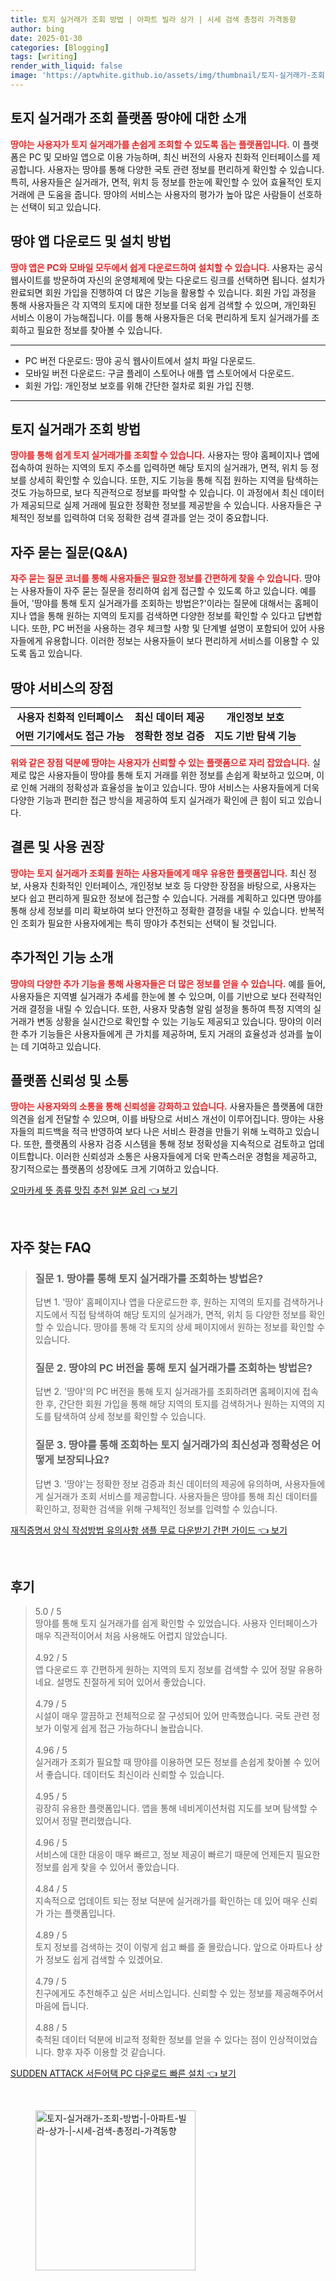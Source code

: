 ```yaml
---
title: 토지 실거래가 조회 방법 | 아파트 빌라 상가 | 시세 검색 총정리 가격동향
author: bing
date: 2025-01-30
categories: [Blogging]
tags: [writing]
render_with_liquid: false
image: 'https://aptwhite.github.io/assets/img/thumbnail/토지-실거래가-조회-방법-|-아파트-빌라-상가-|-시세-검색-총정리-가격동향.webp'
---
```



<h2 id="토지 실거래가 조회 플랫폼 땅야에 대한 소개">토지 실거래가 조회 플랫폼 땅야에 대한 소개</h2>

<p><b><span style="color: #ee2323;">땅야는 사용자가 토지 실거래가를 손쉽게 조회할 수 있도록 돕는 플랫폼입니다.</span></b> 이 플랫폼은 PC 및 모바일 앱으로 이용 가능하며, 최신 버전의 사용자 친화적 인터페이스를 제공합니다. 사용자는 땅야를 통해 다양한 국토 관련 정보를 편리하게 확인할 수 있습니다. 특히, 사용자들은 실거래가, 면적, 위치 등 정보를 한눈에 확인할 수 있어 효율적인 토지 거래에 큰 도움을 줍니다. 땅야의 서비스는 사용자의 평가가 높아 많은 사람들이 선호하는 선택이 되고 있습니다.</p>

<h2 id="땅야 앱 다운로드 및 설치 방법">땅야 앱 다운로드 및 설치 방법</h2>

<p><b><span style="color: #ee2323;">땅야 앱은 PC와 모바일 모두에서 쉽게 다운로드하여 설치할 수 있습니다.</span></b> 사용자는 공식 웹사이트를 방문하여 자신의 운영체제에 맞는 다운로드 링크를 선택하면 됩니다. 설치가 완료되면 회원 가입을 진행하여 더 많은 기능을 활용할 수 있습니다. 회원 가입 과정을 통해 사용자들은 각 지역의 토지에 대한 정보를 더욱 쉽게 검색할 수 있으며, 개인화된 서비스 이용이 가능해집니다. 이를 통해 사용자들은 더욱 편리하게 토지 실거래가를 조회하고 필요한 정보를 찾아볼 수 있습니다.</p>

<hr />

<ul>
    <li>PC 버전 다운로드: 땅야 공식 웹사이트에서 설치 파일 다운로드.</li>
    <li>모바일 버전 다운로드: 구글 플레이 스토어나 애플 앱 스토어에서 다운로드.</li>
    <li>회원 가입: 개인정보 보호를 위해 간단한 절차로 회원 가입 진행.</li>
</ul>

<hr />

<h2 id="토지 실거래가 조회 방법">토지 실거래가 조회 방법</h2>

<p><b><span style="color: #ee2323;">땅야를 통해 쉽게 토지 실거래가를 조회할 수 있습니다.</span></b> 사용자는 땅야 홈페이지나 앱에 접속하여 원하는 지역의 토지 주소를 입력하면 해당 토지의 실거래가, 면적, 위치 등 정보를 상세히 확인할 수 있습니다. 또한, 지도 기능을 통해 직접 원하는 지역을 탐색하는 것도 가능하므로, 보다 직관적으로 정보를 파악할 수 있습니다. 이 과정에서 최신 데이터가 제공되므로 실제 거래에 필요한 정확한 정보를 제공받을 수 있습니다. 사용자들은 구체적인 정보를 입력하여 더욱 정확한 검색 결과를 얻는 것이 중요합니다.</p>

<h2 id="자주 묻는 질문(Q&A)">자주 묻는 질문(Q&A)</h2>

<p><b><span style="color: #ee2323;">자주 묻는 질문 코너를 통해 사용자들은 필요한 정보를 간편하게 찾을 수 있습니다.</span></b> 땅야는 사용자들이 자주 묻는 질문을 정리하여 쉽게 접근할 수 있도록 하고 있습니다. 예를 들어, '땅야를 통해 토지 실거래가를 조회하는 방법은?'이라는 질문에 대해서는 홈페이지나 앱을 통해 원하는 지역의 토지를 검색하면 다양한 정보를 확인할 수 있다고 답변합니다. 또한, PC 버전을 사용하는 경우 체크할 사항 및 단계별 설명이 포함되어 있어 사용자들에게 유용합니다. 이러한 정보는 사용자들이 보다 편리하게 서비스를 이용할 수 있도록 돕고 있습니다.</p>

<h2 id="땅야 서비스의 장점">땅야 서비스의 장점</h2>

<table>
    <tr>
        <td style="text-align: center; height: 17px;"><b>사용자 친화적 인터페이스</b></td>
        <td style="text-align: center; height: 17px;"><b>최신 데이터 제공</b></td>
        <td style="text-align: center; height: 17px;"><b>개인정보 보호</b></td>
    </tr>
    <tr>
        <td style="text-align: center; height: 17px;"><b>어떤 기기에서도 접근 가능</b></td>
        <td style="text-align: center; height: 17px;"><b>정확한 정보 검증</b></td>
        <td style="text-align: center; height: 17px;"><b>지도 기반 탐색 기능</b></td>
    </tr>
</table>

<p><b><span style="color: #ee2323;">위와 같은 장점 덕분에 땅야는 사용자가 신뢰할 수 있는 플랫폼으로 자리 잡았습니다.</span></b> 실제로 많은 사용자들이 땅야를 통해 토지 거래를 위한 정보를 손쉽게 확보하고 있으며, 이로 인해 거래의 정확성과 효율성을 높이고 있습니다. 땅야 서비스는 사용자들에게 더욱 다양한 기능과 편리한 접근 방식을 제공하여 토지 실거래가 확인에 큰 힘이 되고 있습니다.</p>

<h2 id="결론 및 사용 권장">결론 및 사용 권장</h2>

<p><b><span style="color: #ee2323;">땅야는 토지 실거래가 조회를 원하는 사용자들에게 매우 유용한 플랫폼입니다.</span></b> 최신 정보, 사용자 친화적인 인터페이스, 개인정보 보호 등 다양한 장점을 바탕으로, 사용자는 보다 쉽고 편리하게 필요한 정보에 접근할 수 있습니다. 거래를 계획하고 있다면 땅야를 통해 상세 정보를 미리 확보하여 보다 안전하고 정확한 결정을 내릴 수 있습니다. 반복적인 조회가 필요한 사용자에게는 특히 땅야가 추천되는 선택이 될 것입니다.</p>

<h2 id="추가적인 기능 소개">추가적인 기능 소개</h2>

<p><b><span style="color: #ee2323;">땅야의 다양한 추가 기능을 통해 사용자들은 더 많은 정보를 얻을 수 있습니다.</span></b> 예를 들어, 사용자들은 지역별 실거래가 추세를 한눈에 볼 수 있으며, 이를 기반으로 보다 전략적인 거래 결정을 내릴 수 있습니다. 또한, 사용자 맞춤형 알림 설정을 통하여 특정 지역의 실거래가 변동 상황을 실시간으로 확인할 수 있는 기능도 제공되고 있습니다. 땅야의 이러한 추가 기능들은 사용자들에게 큰 가치를 제공하며, 토지 거래의 효율성과 성과를 높이는 데 기여하고 있습니다.</p>

<h2 id="플랫폼 신뢰성 및 소통">플랫폼 신뢰성 및 소통</h2>

<p><b><span style="color: #ee2323;">땅야는 사용자와의 소통을 통해 신뢰성을 강화하고 있습니다.</span></b> 사용자들은 플랫폼에 대한 의견을 쉽게 전달할 수 있으며, 이를 바탕으로 서비스 개선이 이루어집니다. 땅야는 사용자들의 피드백을 적극 반영하여 보다 나은 서비스 환경을 만들기 위해 노력하고 있습니다. 또한, 플랫폼의 사용자 검증 시스템을 통해 정보 정확성을 지속적으로 검토하고 업데이트합니다. 이러한 신뢰성과 소통은 사용자들에게 더욱 만족스러운 경험을 제공하고, 장기적으로는 플랫폼의 성장에도 크게 기여하고 있습니다.</p>


<p><a class="click-button" title="오마카세 뜻 종류 맛집 추천 일본 요리" href="https://aptwhite.github.io/posts/%EC%98%A4%EB%A7%88%EC%B9%B4%EC%84%B8-%EB%9C%BB-%EC%A2%85%EB%A5%98-%EB%A7%9B%EC%A7%91-%EC%B6%94%EC%B2%9C-%EC%9D%BC%EB%B3%B8-%EC%9A%94%EB%A6%AC/" rel="dofollow">오마카세 뜻 종류 맛집 추천 일본 요리 👈 보기</a></p><br>
<h2 id='자주_찾는_FAQ'>자주 찾는 FAQ</h2>
<div itemscope="" itemtype="https://schema.org/FAQPage"> 
<blockquote> 
<div itemscope="" itemprop="mainEntity" itemtype="https://schema.org/Question"> 
<h3 itemprop="name">질문 1. 땅야를 통해 토지 실거래가를 조회하는 방법은?</h3> 
<div itemscope="" itemprop="acceptedAnswer" itemtype="https://schema.org/Answer"> 
<span itemprop="text"> 
<p>답변 1. '땅야' 홈페이지나 앱을 다운로드한 후, 원하는 지역의 토지를 검색하거나 지도에서 직접 탐색하여 해당 토지의 실거래가, 면적, 위치 등 다양한 정보를 확인할 수 있습니다. 땅야를 통해 각 토지의 상세 페이지에서 원하는 정보를 확인할 수 있습니다.</p> 
</span> 
</div> 
</div> 

<div itemscope="" itemprop="mainEntity" itemtype="https://schema.org/Question"> 
<h3 itemprop="name">질문 2. 땅야의 PC 버전을 통해 토지 실거래가를 조회하는 방법은?</h3> 
<div itemscope="" itemprop="acceptedAnswer" itemtype="https://schema.org/Answer"> 
<span itemprop="text"> 
<p>답변 2. '땅야'의 PC 버전을 통해 토지 실거래가를 조회하려면 홈페이지에 접속한 후, 간단한 회원 가입을 통해 해당 지역의 토지를 검색하거나 원하는 지역의 지도를 탐색하여 상세 정보를 확인할 수 있습니다.</p> 
</span> 
</div> 
</div> 

<div itemscope="" itemprop="mainEntity" itemtype="https://schema.org/Question"> 
<h3 itemprop="name">질문 3. 땅야를 통해 조회하는 토지 실거래가의 최신성과 정확성은 어떻게 보장되나요?</h3> 
<div itemscope="" itemprop="acceptedAnswer" itemtype="https://schema.org/Answer"> 
<span itemprop="text"> 
<p>답변 3. '땅야'는 정확한 정보 검증과 최신 데이터의 제공에 유의하며, 사용자들에게 실거래가 조회 서비스를 제공합니다. 사용자들은 땅야를 통해 최신 데이터를 확인하고, 정확한 검색을 위해 구체적인 정보를 입력할 수 있습니다.</p> 
</span> 
</div> 
</div> 
</blockquote> 
</div>
<p><a class="click-button" title="재직증명서 양식 작성방법 유의사항 샘플 무료 다운받기 간편 가이드" href="https://aptwhite.github.io/posts/%EC%9E%AC%EC%A7%81%EC%A6%9D%EB%AA%85%EC%84%9C-%EC%96%91%EC%8B%9D-%EC%9E%91%EC%84%B1%EB%B0%A9%EB%B2%95-%EC%9C%A0%EC%9D%98%EC%82%AC%ED%95%AD-%EC%83%98%ED%94%8C-%EB%AC%B4%EB%A3%8C-%EB%8B%A4%EC%9A%B4%EB%B0%9B%EA%B8%B0-%EA%B0%84%ED%8E%B8-%EA%B0%80%EC%9D%B4%EB%93%9C/" rel="dofollow">재직증명서 양식 작성방법 유의사항 샘플 무료 다운받기 간편 가이드 👈 보기</a></p><br>
<h2 id='후기'>후기</h2>
<div itemscope itemtype="https://schema.org/Product">
  <blockquote>
  <div itemprop="review" itemscope itemtype="https://schema.org/Review">
      <div itemprop="reviewRating" itemscope itemtype="https://schema.org/Rating"> <span itemprop="ratingValue">5.0</span> / <span itemprop="bestRating">5</span> </div>
      <span itemprop="reviewBody">땅야를 통해 토지 실거래가를 쉽게 확인할 수 있었습니다. 사용자 인터페이스가 매우 직관적이어서 처음 사용해도 어렵지 않았습니다.</span>
  </div>
  <br>
  <div itemprop="review" itemscope itemtype="https://schema.org/Review">
      <div itemprop="reviewRating" itemscope itemtype="https://schema.org/Rating"> <span itemprop="ratingValue">4.92</span> / <span itemprop="bestRating">5</span> </div>
      <span itemprop="reviewBody">앱 다운로드 후 간편하게 원하는 지역의 토지 정보를 검색할 수 있어 정말 유용하네요. 설명도 친절하게 되어 있어서 좋았습니다.</span>
  </div>
  <br>
  <div itemprop="review" itemscope itemtype="https://schema.org/Review">
      <div itemprop="reviewRating" itemscope itemtype="https://schema.org/Rating"> <span itemprop="ratingValue">4.79</span> / <span itemprop="bestRating">5</span> </div>
      <span itemprop="reviewBody">시설이 매우 깔끔하고 전체적으로 잘 구성되어 있어 만족했습니다. 국토 관련 정보가 이렇게 쉽게 접근 가능하다니 놀랍습니다.</span>
  </div>
  <br>
  <div itemprop="review" itemscope itemtype="https://schema.org/Review">
      <div itemprop="reviewRating" itemscope itemtype="https://schema.org/Rating"> <span itemprop="ratingValue">4.96</span> / <span itemprop="bestRating">5</span> </div>
      <span itemprop="reviewBody">실거래가 조회가 필요할 때 땅야를 이용하면 모든 정보를 손쉽게 찾아볼 수 있어서 좋습니다. 데이터도 최신이라 신뢰할 수 있습니다.</span>
  </div>
  <br>
  <div itemprop="review" itemscope itemtype="https://schema.org/Review">
      <div itemprop="reviewRating" itemscope itemtype="https://schema.org/Rating"> <span itemprop="ratingValue">4.95</span> / <span itemprop="bestRating">5</span> </div>
      <span itemprop="reviewBody">굉장히 유용한 플랫폼입니다. 앱을 통해 네비게이션처럼 지도를 보며 탐색할 수 있어서 정말 편리했습니다.</span>
  </div>
  <br>
  <div itemprop="review" itemscope itemtype="https://schema.org/Review">
      <div itemprop="reviewRating" itemscope itemtype="https://schema.org/Rating"> <span itemprop="ratingValue">4.96</span> / <span itemprop="bestRating">5</span> </div>
      <span itemprop="reviewBody">서비스에 대한 대응이 매우 빠르고, 정보 제공이 빠르기 때문에 언제든지 필요한 정보를 쉽게 찾을 수 있어서 좋았습니다.</span>
  </div>
  <br>
  <div itemprop="review" itemscope itemtype="https://schema.org/Review">
      <div itemprop="reviewRating" itemscope itemtype="https://schema.org/Rating"> <span itemprop="ratingValue">4.84</span> / <span itemprop="bestRating">5</span> </div>
      <span itemprop="reviewBody">지속적으로 업데이트 되는 정보 덕분에 실거래가를 확인하는 데 있어 매우 신뢰가 가는 플랫폼입니다.</span>
  </div>
  <br>
  <div itemprop="review" itemscope itemtype="https://schema.org/Review">
      <div itemprop="reviewRating" itemscope itemtype="https://schema.org/Rating"> <span itemprop="ratingValue">4.89</span> / <span itemprop="bestRating">5</span> </div>
      <span itemprop="reviewBody">토지 정보를 검색하는 것이 이렇게 쉽고 빠를 줄 몰랐습니다. 앞으로 아파트나 상가 정보도 쉽게 검색할 수 있겠어요.</span>
  </div>
  <br>
  <div itemprop="review" itemscope itemtype="https://schema.org/Review">
      <div itemprop="reviewRating" itemscope itemtype="https://schema.org/Rating"> <span itemprop="ratingValue">4.79</span> / <span itemprop="bestRating">5</span> </div>
      <span itemprop="reviewBody">친구에게도 추천해주고 싶은 서비스입니다. 신뢰할 수 있는 정보를 제공해주어서 마음에 듭니다.</span>
  </div>
  <br>
  <div itemprop="review" itemscope itemtype="https://schema.org/Review">
      <div itemprop="reviewRating" itemscope itemtype="https://schema.org/Rating"> <span itemprop="ratingValue">4.88</span> / <span itemprop="bestRating">5</span> </div>
      <span itemprop="reviewBody">축적된 데이터 덕분에 비교적 정확한 정보를 얻을 수 있다는 점이 인상적이었습니다. 향후 자주 이용할 것 같습니다.</span>
  </div>
  </blockquote>
</div>
<p><a class="click-button" title="SUDDEN ATTACK 서든어택 PC 다운로드 빠른 설치" href="https://aptwhite.github.io/posts/SUDDEN-ATTACK-%EC%84%9C%EB%93%A0%EC%96%B4%ED%83%9D-PC-%EB%8B%A4%EC%9A%B4%EB%A1%9C%EB%93%9C-%EB%B9%A0%EB%A5%B8-%EC%84%A4%EC%B9%98/" rel="dofollow">SUDDEN ATTACK 서든어택 PC 다운로드 빠른 설치 👈 보기</a></p><br>
<figure class="image"><img src="https://aptwhite.github.io/assets/img/thumbnail/토지-실거래가-조회-방법-|-아파트-빌라-상가-|-시세-검색-총정리-가격동향.webp" alt="토지-실거래가-조회-방법-|-아파트-빌라-상가-|-시세-검색-총정리-가격동향" width="256" height="256"></figure>